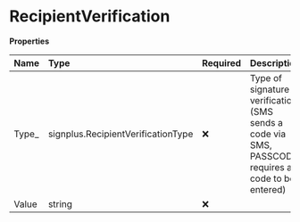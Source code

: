 # RecipientVerification

**Properties**

| Name   | Type                               | Required | Description                                                                                       |
| :----- | :--------------------------------- | :------- | :------------------------------------------------------------------------------------------------ |
| Type\_ | signplus.RecipientVerificationType | ❌       | Type of signature verification (SMS sends a code via SMS, PASSCODE requires a code to be entered) |
| Value  | string                             | ❌       |                                                                                                   |
